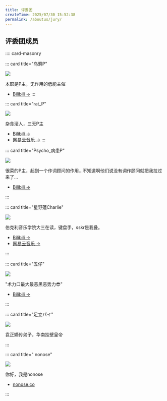 ```yaml
---
title: 评委团
createTime: 2025/07/30 15:52:38
permalink: /aboutus/jury/
---
```


## 评委团成员

:::: card-masonry

::: card title="乌鸦P"

![](https://tc.z.wiki/autoupload/f/MZ5k-epi0Mh7HEnTf6jc2nJ1g2z4IKY8v7qfC-9y8r6yl5f0KlZfm6UsKj-HyTuv/20250802/OFH8/160X151/6f804606809b33065eed6db1a9a54317.png)

本职是P主，无作用的低能主催

- [Bilibili →](https://space.bilibili.com/10270064)
:::

::: card title="rat_P"

![](https://tc.z.wiki/autoupload/f/MZ5k-epi0Mh7HEnTf6jc2nJ1g2z4IKY8v7qfC-9y8r6yl5f0KlZfm6UsKj-HyTuv/20250802/Wnp0/160X160/b_b86de1c28e0a7c6b535305c6d44e7e28.jpg)

杂食滚人，三无P主

- [Bilibili →](https://space.bilibili.com/3546392528161058)
- [网易云音乐 →](https://music.163.com/#/artist?id=59948266)
  :::

::: card title="Psycho_病患P"

![](https://tc.z.wiki/autoupload/f/MZ5k-epi0Mh7HEnTf6jc2nJ1g2z4IKY8v7qfC-9y8r6yl5f0KlZfm6UsKj-HyTuv/20250802/VKqW/160X160/56837556E75CEEBA5EB2D14342AF0723.jpg)

很菜的P主，起到一个作词顾问的作用…不知道啊他们说没有词作顾问就把我拉过来了…

- [Bilibili →](https://space.bilibili.com/2013212334)

:::

::: card title="星野蓮Charlie"

![](https://tc.z.wiki/autoupload/f/MZ5k-epi0Mh7HEnTf6jc2nJ1g2z4IKY8v7qfC-9y8r6yl5f0KlZfm6UsKj-HyTuv/20250802/k5QJ/160X160/F8C6FAF0BFC07310E3C12084EB0C9776.jpg)

伯克利音乐学院大三在读，键盘手，sskr是我叠。

- [Bilibili →](https://space.bilibili.com/1068465455)
- [网易云音乐 →](https://music.163.com/#/artist?id=55137682)

:::

::: card title="五仔"

![](https://tc.z.wiki/autoupload/f/MZ5k-epi0Mh7HEnTf6jc2nJ1g2z4IKY8v7qfC-9y8r6yl5f0KlZfm6UsKj-HyTuv/20250802/np6z/160X160/b_71c51c2dd63fdc29970eab821a15eae6.jpg)

"术力口最大最恶黑恶势力😎"

- [Bilibili →](https://space.bilibili.com/1317468428)

:::

::: card title="足立パイ"

![](https://tc.z.wiki/autoupload/f/MZ5k-epi0Mh7HEnTf6jc2nJ1g2z4IKY8v7qfC-9y8r6yl5f0KlZfm6UsKj-HyTuv/20250802/TOx8/162X160/6B8969777BDFC52C5419131DF13A5C02.jpg)

袁正嫡传弟子，华南挂壁皇帝


:::

::: card title=" nonose"

![](https://tc.z.wiki/autoupload/f/MZ5k-epi0Mh7HEnTf6jc2nJ1g2z4IKY8v7qfC-9y8r6yl5f0KlZfm6UsKj-HyTuv/20250802/siOy/160X160/e8fcf3f51a4b872c8a157753b4645c0f.png)

你好，我是nonose

 - [nonose.co](https://nonose.co)

:::